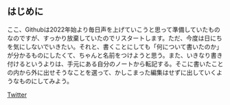 ## はじめに

ここ、Githubは2022年始より毎日声を上げていこうと思って準備していたものなのですが、すっかり放棄していたのでリスタートします。ただ、今度は日にちを気にしないでいきたい。それと、書くことにしても「何について書いたのか」が分かるものにしたくて、ちゃんと名前をつけようと思う。また、いきなり書き付けるというよりは、手元にある自分のノートから転記する。そこに書いたことの内から外に出せそうなことを選って、かしこまった編集はせずに出していくようなものにしてみよう。

[Twitter](https://twitter.com/hnymht)
